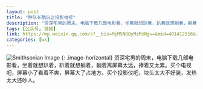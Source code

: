 ```yaml
---
layout: post
title: "肿队长酷玩之投影电视"
description: "资深宅男的周末，电脑下载几部电影看，坐着就想趴着，趴着就想躺着，躺着离屏幕太远，捧着又太累。买个电视吧，屏幕小了看着不爽，屏幕大了占地方。买个投影仪吧，块头太大不好装，发热太大还吵人。"
tags: [公众号, 链接]
link: https://mp.weixin.qq.com/s?__biz=MjM5NDQyMzMzNg==&mid=401412516&idx=1&sn=d082688598744814a2ec42e877432e58#rd
categories: [wx]
---
```


![Smithsonian Image](http://mmbiz.qpic.cn/mmbiz/6rraROpibuibw3UJHVf68PDkf1kqK9EMNjSoRIza8DxFib3AxY0v27WJO1n5iadBLiaNkQBToEWcgSfFmqOHLj6PqNQ/640?wx_fmt=jpeg&tp=webp&wxfrom=5)
{: .image-horizontal}
资深宅男的周末，电脑下载几部电影看，坐着就想趴着，趴着就想躺着，躺着离屏幕太远，捧着又太累。买个电视吧，屏幕小了看着不爽，屏幕大了占地方。买个投影仪吧，块头太大不好装，发热太大还吵人。